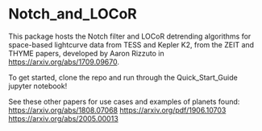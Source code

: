 # Notch_and_LOCoR

This package hosts the Notch filter and LOCoR detrending algorithms for space-based lightcurve data from TESS and Kepler K2, from the ZEIT and THYME papers,
developed by Aaron Rizzuto in https://arxiv.org/abs/1709.09670.

To get started, clone the repo and run through the Quick_Start_Guide jupyter notebook!

See these other papers for use cases and examples of planets found:
https://arxiv.org/abs/1808.07068
https://arxiv.org/pdf/1906.10703
https://arxiv.org/abs/2005.00013
